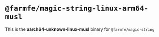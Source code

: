 # `@farmfe/magic-string-linux-arm64-musl`

This is the **aarch64-unknown-linux-musl** binary for `@farmfe/magic-string`
